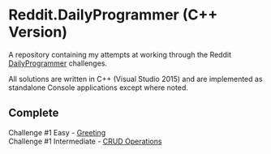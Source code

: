 Reddit.DailyProgrammer (C++ Version)
======================

A repository containing my attempts at working through the Reddit [DailyProgrammer](http://www.reddit.com/r/dailyprogrammer) challenges.

All solutions are written in C++ (Visual Studio 2015) and are implemented as standalone Console applications except where noted.

Complete
--
Challenge #1 Easy - [Greeting](http://www.reddit.com/r/dailyprogrammer/comments/pih8x/easy_challenge_1/)   
Challenge #1 Intermediate - [CRUD Operations](http://www.reddit.com/r/dailyprogrammer/comments/pihtx/intermediate_challenge_1/)